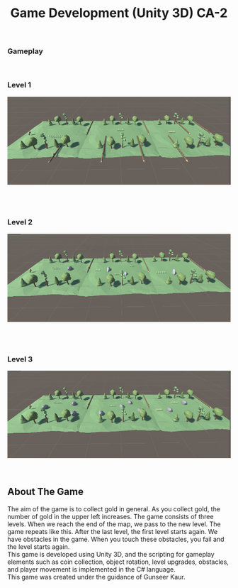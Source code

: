 <h1 align="center"> Game Development (Unity 3D) CA-2 </h1> <br>


### Gameplay

<br>
<p align="center">
  <h3>Level 1</h3>
  <img src = "readme/resim1.png">
</p>
<br>

<br>
<p align="center">
  <h3>Level 2</h3>
  <img src = "readme/resim2.png">
</p>
<br>

<br>
<p align="center">
  <h3>Level 3</h3>
  <img src = "readme/resim3.png">
</p>
<br>

## About The Game
The aim of the game is to collect gold in general. As you collect gold, the number of gold in the upper left increases. The game consists of three levels. When we reach the end of the map, we pass to the new level. The game repeats like this. After the last level, the first level starts again. We have obstacles in the game. When you touch these obstacles, you fail and the level starts again. <br>
This game is developed using Unity 3D, and the scripting for gameplay elements such as coin collection, object rotation, level upgrades, obstacles, and player movement is implemented in the C# language. <br>
This game was created under the guidance of Gunseer Kaur.

